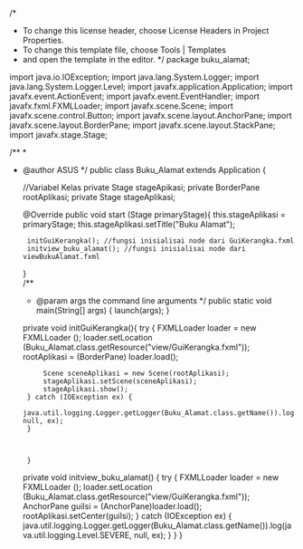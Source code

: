 /*
 * To change this license header, choose License Headers in Project Properties.
 * To change this template file, choose Tools | Templates
 * and open the template in the editor.
 */
package buku_alamat;

import java.io.IOException;
import java.lang.System.Logger;
import java.lang.System.Logger.Level;
import javafx.application.Application;
import javafx.event.ActionEvent;
import javafx.event.EventHandler;
import javafx.fxml.FXMLLoader;
import javafx.scene.Scene;
import javafx.scene.control.Button;
import javafx.scene.layout.AnchorPane;
import javafx.scene.layout.BorderPane;
import javafx.scene.layout.StackPane;
import javafx.stage.Stage;

/**
 *
 * @author ASUS
 */
public class Buku_Alamat extends Application {
    
    //Variabel Kelas
    private Stage stageApikasi;
    private BorderPane rootAplikasi;
    private Stage stageAplikasi;
    
    @Override
    public void start (Stage primaryStage){
        this.stageAplikasi = primaryStage;
        this.stageAplikasi.setTitle("Buku Alamat");
        
        initGuiKerangka(); //fungsi inisialisai node dari GuiKerangka.fxml
        initview_buku_alamat(); //fungsi inisialisai node dari viewBukuAlamat.fxml
    }            
    /**
     * @param args the command line arguments
     */
    public static void main(String[] args) {
        launch(args);
    }
    
    private void initGuiKerangka(){
        try {
            FXMLLoader loader = new FXMLLoader ();
            loader.setLocation (Buku_Alamat.class.getResource("view/GuiKerangka.fxml"));
            rootAplikasi = (BorderPane) loader.load();
            
            Scene sceneAplikasi = new Scene(rootAplikasi);
            stageAplikasi.setScene(sceneAplikasi);
            stageAplikasi.show();
        } catch (IOException ex) {
            java.util.logging.Logger.getLogger(Buku_Alamat.class.getName()).log(java.util.logging.Level.SEVERE, null, ex);
        }
            
        
            
        }

    private void initview_buku_alamat() {
        try {
            FXMLLoader loader = new FXMLLoader ();
            loader.setLocation (Buku_Alamat.class.getResource("view/GuiKerangka.fxml"));
            AnchorPane guiIsi = (AnchorPane)loader.load();
            rootAplikasi.setCenter(guiIsi);
        } catch (IOException ex) {
            java.util.logging.Logger.getLogger(Buku_Alamat.class.getName()).log(java.util.logging.Level.SEVERE, null, ex);
        }
          }
    }

